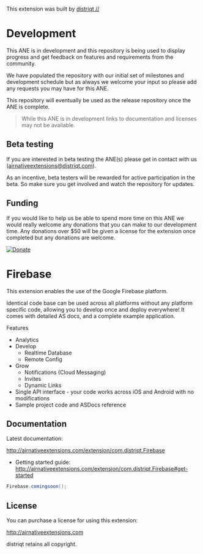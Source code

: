This extension was built by [distriqt //](http://airnativeextensions.com) 


# Development

This ANE is in development and this repository is being used to display progress 
and get feedback on features and requirements from the community.

We have populated the repository with our initial set of milestones and development schedule 
but as always we welcome your input so please add any requests you may have for this ANE.

This repository will eventually be used as the release repository once the ANE is complete.

> While this ANE is in development links to documentation and licenses may not be available.


## Beta testing

If you are interested in beta testing the ANE(s) please get in contact with us (airnativeextensions@distriqt.com). 

As an incentive, beta testers will be rewarded for active participation in the beta. So make sure you get involved and watch the repository for updates.



## Funding

If you would like to help us be able to spend more time on this ANE we would really welcome any donations that 
you can make to our development time. Any donations over $50 will be given a license for the extension once completed
but any donations are welcome. 

[![Donate](https://img.shields.io/badge/Donate-PayPal-green.svg)](https://www.paypal.com/cgi-bin/webscr?cmd=_s-xclick&hosted_button_id=SUTDJB94ZJN4W)




# Firebase

This extension enables the use of the Google Firebase platform.

Identical code base can be used across all platforms without any platform specific code, allowing you to develop once and deploy everywhere! 
It comes with detailed AS docs, and a complete example application.


Features

- Analytics
- Develop
	- Realtime Database
	- Remote Config
- Grow
	- Notifications (Cloud Messaging)
	- Invites
	- Dynamic Links
- Single API interface - your code works across iOS and Android with no modifications
- Sample project code and ASDocs reference


## Documentation

Latest documentation:

http://airnativeextensions.com/extension/com.distriqt.Firebase

- Getting started guide: http://airnativeextensions.com/extension/com.distriqt.Firebase#get-started

```actionscript
Firebase.comingsoon();
```



## License

You can purchase a license for using this extension:

http://airnativeextensions.com

distriqt retains all copyright.
